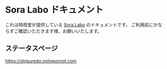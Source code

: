 # Sora Labo ドキュメント

これは時雨堂が提供している [Sora Labo](https://sora-labo.shiguredo.app/) のドキュメントです。
ご利用前にかならずご確認いただきます様、お願いいたします。

## ステータスページ

<https://shiguredo.onlineornot.com>
